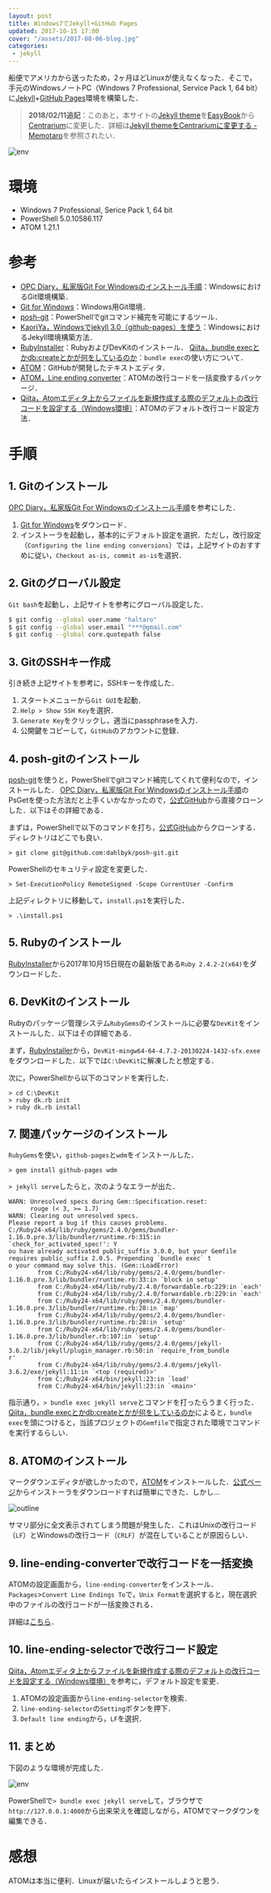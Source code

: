 ```yaml
---
layout: post
title: Windows7でJekyll+GitHub Pages
updated: 2017-10-15 17:00
cover: "/assets/2017-08-06-blog.jpg"
categories:
 - jekyll
---
```


船便でアメリカから送ったため，2ヶ月ほどLinuxが使えなくなった．そこで，手元のWindowsノートPC（Windows 7 Professional, Service Pack 1, 64 bit）に[Jekyll](https://jekyllrb-ja.github.io/)+[GitHub Pages](https://pages.github.com/)環境を構築した．

> **2018/02/11追記**：このあと，本サイトの[Jekyll theme](http://jekyllthemes.org/)を[EasyBook](https://github.com/laobubu/jekyll-theme-EasyBook)から[Centrarium](https://github.com/bencentra/centrarium)に変更した．詳細は[Jekyll themeをCentrariumに変更する - Memotaro](https://haltaro.github.io/2018/02/11/theme-change)を参照されたい．

![env]({{site.baseurl}}/assets/2017-10-15-env.png)

# 環境

* Windows 7 Professional, Serice Pack 1, 64 bit
* PowerShell 5.0.10586.117
* ATOM 1.21.1

# 参考

* [OPC Diary，私家版Git For Windowsのインストール手順](http://opcdiary.net/?page_id=27065)：WindowsにおけるGit環境構築．
* [Git for Windows](https://git-for-windows.github.io/)：Windows用Git環境．
* [posh-git](https://github.com/dahlbyk/posh-git)：PowerShellでgitコマンド補完を可能にするツール．
* [KaoriYa，Windowsでjekyll 3.0（github-pages）を使う](https://www.kaoriya.net/blog/2016/02/07/)：WindowsにおけるJekyll環境構築方法．
* [RubyInstaller](https://rubyinstaller.org/downloads/)：RubyおよびDevKitのインストール．
[Qiita，bundle execとかdb:createとかが何をしているのか](https://qiita.com/windhorn/items/0f58866291f8273f18fb)：`bundle exec`の使い方について．
* [ATOM](https://atom.io/)：GitHubが開発したテキストエディタ．
* [ATOM，Line ending converter](https://atom.io/packages/line-ending-converter)：ATOMの改行コードを一括変換するパッケージ．
* [Qiita，Atomエディタ上からファイルを新規作成する際のデフォルトの改行コードを設定する（Windows環境）](https://qiita.com/nyoro_712/items/8c80e32aa49f7a2d2eaf)：ATOMのデフォルト改行コード設定方法．

# 手順

## 1. Gitのインストール

 [OPC Diary，私家版Git For Windowsのインストール手順](http://opcdiary.net/?page_id=27065)を参考にした．
 1. [Git for Windows](https://git-for-windows.github.io/)をダウンロード．
 2. インストーラを起動し，基本的にデフォルト設定を選択．ただし，改行設定（`Configuring the line ending conversions`）では，上記サイトのおすすめに従い，`Checkout as-is, commit as-is`を選択．

## 2. Gitのグローバル設定

`Git bash`を起動し，上記サイトを参考にグローバル設定した．

```bash
$ git config --global user.name "haltaro"
$ git config --global user.email "***@gmail.com"
$ git config --global core.quotepath false
```

## 3. GitのSSHキー作成

引き続き上記サイトを参考に，SSHキーを作成した．

1. スタートメニューから`Git GUI`を起動．
2. `Help > Show SSH Key`を選択．
3. `Generate Key`をクリックし，適当にpassphraseを入力．
4. 公開鍵をコピーして，`GitHub`のアカウントに登録．

## 4. posh-gitのインストール

[posh-git](https://github.com/dahlbyk/posh-git)を使うと，PowerShellでgitコマンド補完してくれて便利なので，インストールした． [OPC Diary，私家版Git For Windowsのインストール手順](http://opcdiary.net/?page_id=27065)のPsGetを使った方法だと上手くいかなかったので，[公式GitHub](https://github.com/dahlbyk/posh-git)から直接クローンした．以下はその詳細である．

まずは，PowerShellで以下のコマンドを打ち，[公式GitHub](https://github.com/dahlbyk/posh-git)からクローンする．ディレクトリはどこでも良い．

```
> git clone git@github.com:dahlbyk/posh-git.git
```

PowerShellのセキュリティ設定を変更した．

```
> Set-ExecutionPolicy RemoteSigned -Scope CurrentUser -Confirm
```

上記ディレクトリに移動して，`install.ps1`を実行した．

```
> .\install.ps1
```

## 5. Rubyのインストール

[RubyInstaller](https://rubyinstaller.org/downloads/)から2017年10月15日現在の最新版である`Ruby 2.4.2-2(x64)`をダウンロードした．

## 6. DevKitのインストール

Rubyのパッケージ管理システム`RubyGems`のインストールに必要な`DevKit`をインストールした．以下はその詳細である．

まず，[RubyInstaller](https://rubyinstaller.org/downloads/)から，`DevKit-mingw64-64-4.7.2-20130224-1432-sfx.exee`をダウンロードした．以下では`C:\DevKit`に解凍したと想定する．

次に，PowerShellから以下のコマンドを実行した．

```
> cd C:\DevKit
> ruby dk.rb init
> ruby dk.rb install
```

## 7. 関連パッケージのインストール

`RubyGems`を使い，`github-pages`と`wdm`をインストールした．

```
> gem install github-pages wdm
```

`> jekyll serve`したらと，次のようなエラーが出た．

```
WARN: Unresolved specs during Gem::Specification.reset:
      rouge (< 3, >= 1.7)
WARN: Clearing out unresolved specs.
Please report a bug if this causes problems.
C:/Ruby24-x64/lib/ruby/gems/2.4.0/gems/bundler-1.16.0.pre.3/lib/bundler/runtime.rb:315:in `check_for_activated_spec!': Y
ou have already activated public_suffix 3.0.0, but your Gemfile requires public_suffix 2.0.5. Prepending `bundle exec` t
o your command may solve this. (Gem::LoadError)
        from C:/Ruby24-x64/lib/ruby/gems/2.4.0/gems/bundler-1.16.0.pre.3/lib/bundler/runtime.rb:33:in `block in setup'
        from C:/Ruby24-x64/lib/ruby/2.4.0/forwardable.rb:229:in `each'
        from C:/Ruby24-x64/lib/ruby/2.4.0/forwardable.rb:229:in `each'
        from C:/Ruby24-x64/lib/ruby/gems/2.4.0/gems/bundler-1.16.0.pre.3/lib/bundler/runtime.rb:28:in `map'
        from C:/Ruby24-x64/lib/ruby/gems/2.4.0/gems/bundler-1.16.0.pre.3/lib/bundler/runtime.rb:28:in `setup'
        from C:/Ruby24-x64/lib/ruby/gems/2.4.0/gems/bundler-1.16.0.pre.3/lib/bundler.rb:107:in `setup'
        from C:/Ruby24-x64/lib/ruby/gems/2.4.0/gems/jekyll-3.6.2/lib/jekyll/plugin_manager.rb:50:in `require_from_bundle
r'
        from C:/Ruby24-x64/lib/ruby/gems/2.4.0/gems/jekyll-3.6.2/exe/jekyll:11:in `<top (required)>'
        from C:/Ruby24-x64/bin/jekyll:23:in `load'
        from C:/Ruby24-x64/bin/jekyll:23:in `<main>'
```

指示通り，`> bundle exec jekyll serve`とコマンドを打ったらうまく行った．[Qiita，bundle execとかdb:createとかが何をしているのか](https://qiita.com/windhorn/items/0f58866291f8273f18fb)によると，`bundle exec`を頭につけると，当該プロジェクトの`Gemfile`で指定された環境でコマンドを実行するらしい．

## 8. ATOMのインストール
マークダウンエディタが欲しかったので，[ATOM](https://atom.io/)をインストールした．[公式ページ](https://atom.io/)からインストーラをダウンロードすれば簡単にできた．しかし…

![outline]({{site.baseurl}}/assets/2017-10-15-outline.png)

サマリ部分に全文表示されてしまう問題が発生した．これはUnixの改行コード（`LF`）とWindowsの改行コード（`CRLF`）が混在していることが原因らしい．

## 9. line-ending-converterで改行コードを一括変換

ATOMの設定画面から，`line-ending-converter`をインストール．`Packages`>`Convert Line Endings To`で，`Unix Format`を選択すると，現在選択中のファイルの改行コードが一括変換される．

詳細は[こちら](https://atom.io/packages/line-ending-converter)．

## 10. line-ending-selectorで改行コード設定

[Qiita，Atomエディタ上からファイルを新規作成する際のデフォルトの改行コードを設定する（Windows環境）](https://qiita.com/nyoro_712/items/8c80e32aa49f7a2d2eaf)を参考に，デフォルト設定を変更．
1. ATOMの設定画面から`line-ending-selector`を検索．
2. `line-ending-selector`の`Setting`ボタンを押下．
3. `Default line ending`から，`LF`を選択．

## 11. まとめ

下図のような環境が完成した．

![env]({{site.baseurl}}/assets/2017-10-15-env.png)

PowerShellで`> bundle exec jekyll serve`して，ブラウザで`http://127.0.0.1:4000`から出来栄えを確認しながら，ATOMでマークダウンを編集できる．

# 感想
ATOMは本当に便利．Linuxが届いたらインストールしようと思う．
